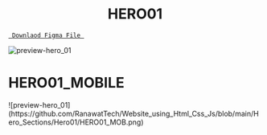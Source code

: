 <h1 align="center">HERO01</h1>

<a align ="center" href="https://github.com/RanawatTech/Mobile-App-UI/blob/main/Food_app_/food_app.fig"> `  Downlaod Figma File  `</a>


![preview-hero_01](https://github.com/RanawatTech/Website_using_Html_Css_Js/blob/main/Hero_Sections/Hero01/HERO01.png)


<h1 align="left">HERO01_MOBILE</h1>
![preview-hero_01](https://github.com/RanawatTech/Website_using_Html_Css_Js/blob/main/Hero_Sections/Hero01/HERO01_MOB.png)
